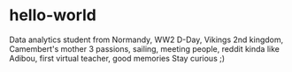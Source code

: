# hello-world
Data analytics student from Normandy, WW2 D-Day, Vikings 2nd kingdom, Camembert's mother
3 passions, sailing, meeting people, reddit
kinda like Adibou, first virtual teacher, good memories
Stay curious ;)
